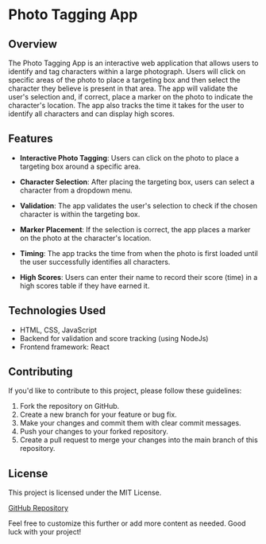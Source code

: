 # Photo Tagging App

## Overview

The Photo Tagging App is an interactive web application that allows users to identify and tag characters within a large photograph. Users will click on specific areas of the photo to place a targeting box and then select the character they believe is present in that area. The app will validate the user's selection and, if correct, place a marker on the photo to indicate the character's location. The app also tracks the time it takes for the user to identify all characters and can display high scores.

## Features

- **Interactive Photo Tagging**: Users can click on the photo to place a targeting box around a specific area.

- **Character Selection**: After placing the targeting box, users can select a character from a dropdown menu.

- **Validation**: The app validates the user's selection to check if the chosen character is within the targeting box.

- **Marker Placement**: If the selection is correct, the app places a marker on the photo at the character's location.

- **Timing**: The app tracks the time from when the photo is first loaded until the user successfully identifies all characters.

- **High Scores**: Users can enter their name to record their score (time) in a high scores table if they have earned it.

## Technologies Used

- HTML, CSS, JavaScript
- Backend for validation and score tracking (using NodeJs)
- Frontend framework: React

## Contributing

If you'd like to contribute to this project, please follow these guidelines:

1. Fork the repository on GitHub.
2. Create a new branch for your feature or bug fix.
3. Make your changes and commit them with clear commit messages.
4. Push your changes to your forked repository.
5. Create a pull request to merge your changes into the main branch of this repository.

## License

This project is licensed under the MIT License.

[GitHub Repository](https://github.com/your-username/your-repo-link)

Feel free to customize this further or add more content as needed. Good luck with your project!

